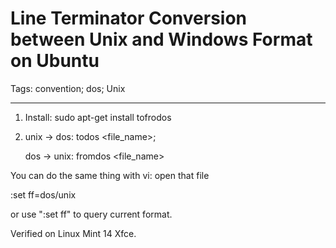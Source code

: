 # Line Terminator Conversion between Unix and Windows Format on Ubuntu
Tags: convention; dos; Unix

------

1. Install: sudo apt-get install tofrodos

1. unix -> dos: todos <file_name>; 

    dos -> unix: fromdos <file_name>

You can do the same thing with vi: open that file

   :set ff=dos/unix

or use ":set ff" to query current format.

Verified on Linux Mint 14 Xfce.
